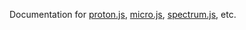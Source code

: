Documentation for <a href="http://github.com/tomyan/proton.js">proton.js</a>, <a href="http://github.com/tomyan/micro.js">micro.js</a>, <a href="http://github.com/tomyan/spectrum.js">spectrum.js</a>, etc.
